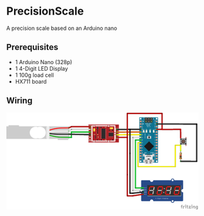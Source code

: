 # PrecisionScale
A precision scale based on an Arduino nano

## Prerequisites
- 1 Arduino Nano (328p)
- 1 4-Digit LED Display
- 1 100g load cell
- HX711 board

## Wiring
![PrecisionScaleWiring_bb](https://github.com/MKesenheimer/PrecisionScale/blob/master/PrecisionScaleWiring_bb.png)